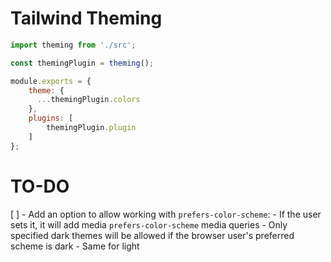 # Tailwind Theming

```js
import theming from './src';

const themingPlugin = theming();

module.exports = {
    theme: {
      ...themingPlugin.colors
    },
    plugins: [
        themingPlugin.plugin
    ]
};
```

# TO-DO

[ ] - Add an option to allow working with `prefers-color-scheme`:
        - If the user sets it, it will add media `prefers-color-scheme` media queries
        - Only specified dark themes will be allowed if the browser user's preferred scheme is dark
        - Same for light
